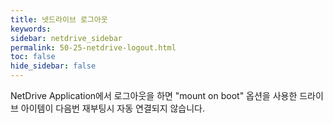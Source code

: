 ```yaml
---
title: 넷드라이브 로그아웃
keywords:
sidebar: netdrive_sidebar
permalink: 50-25-netdrive-logout.html
toc: false
hide_sidebar: false
---
```


NetDrive Application에서 로그아웃을 하면 "mount on boot" 옵션을 사용한 드라이브 아이템이 다음번 재부팅시 자동 연결되지 않습니다.
